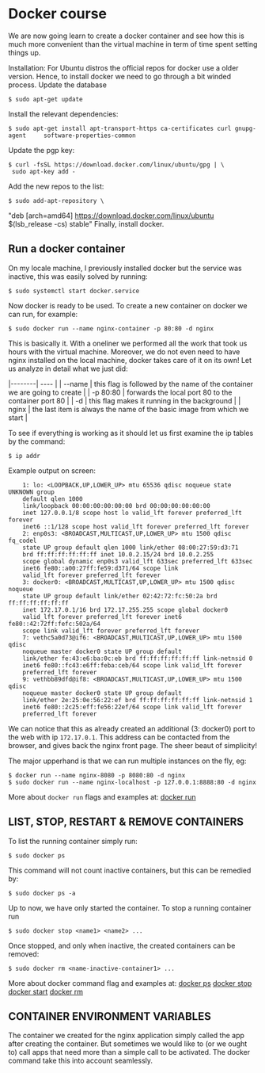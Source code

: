 # Docker course

We are now going learn to create a docker container and see how this is much
more convenient than the virtual machine in term of time spent setting things
up.

Installation:
For Ubuntu distros the official repos for docker use a older version. Hence,
to install docker we need to go through a bit winded process.
Update the database
    
    $ sudo apt-get update
Install the relevant dependencies:
    
    $ sudo apt-get install apt-transport-https ca-certificates curl gnupg-agent     software-properties-common
Update the pgp key:
    
    $ curl -fsSL https://download.docker.com/linux/ubuntu/gpg | \
     sudo apt-key add -
Add the new repos to the list:
    
    $ sudo add-apt-repository \
   "deb [arch=amd64] https://download.docker.com/linux/ubuntu \
                     $(lsb_release -cs)  stable"
Finally, install docker.


## Run a docker container
On my locale machine, I previously installed docker but the service was
inactive, this was easily solved by running:
    
    $ sudo systemctl start docker.service
Now docker is ready to be used.
To create a new container on docker we can run, for example:
    
    $ sudo docker run --name nginx-container -p 80:80 -d nginx
This is basically it. With a oneliner we performed all the work that took us
hours with the virtual machine. Moreover, we do not even need to have nginx
installed on the local machine, docker takes care of it on its own!
Let us analyze in detail what we just did:

|--------| ---- | 
| --name | this flag is followed by the name of the container we are going to create |
| -p 80:80 | forwards the local port 80 to the container port 80 |
| -d     | this flag makes it running in the background  |
| nginx  |  the last item is always the name of the basic image from which we start |

To see if everything is working as it should let us first examine the ip
tables by the command:
   
    $ ip addr
Example output on screen:
```
    1: lo: <LOOPBACK,UP,LOWER_UP> mtu 65536 qdisc noqueue state UNKNOWN group
    default qlen 1000
    link/loopback 00:00:00:00:00:00 brd 00:00:00:00:00:00
    inet 127.0.0.1/8 scope host lo valid_lft forever preferred_lft forever
    inet6 ::1/128 scope host valid_lft forever preferred_lft forever
    2: enp0s3: <BROADCAST,MULTICAST,UP,LOWER_UP> mtu 1500 qdisc fq_codel
    state UP group default qlen 1000 link/ether 08:00:27:59:d3:71
    brd ff:ff:ff:ff:ff:ff inet 10.0.2.15/24 brd 10.0.2.255
    scope global dynamic enp0s3 valid_lft 633sec preferred_lft 633sec
    inet6 fe80::a00:27ff:fe59:d371/64 scope link 
    valid_lft forever preferred_lft forever
    3: docker0: <BROADCAST,MULTICAST,UP,LOWER_UP> mtu 1500 qdisc noqueue
    state UP group default link/ether 02:42:72:fc:50:2a brd ff:ff:ff:ff:ff:ff
    inet 172.17.0.1/16 brd 172.17.255.255 scope global docker0
    valid_lft forever preferred_lft forever inet6 fe80::42:72ff:fefc:502a/64
    scope link valid_lft forever preferred_lft forever
    7: vethc5a0d73@if6: <BROADCAST,MULTICAST,UP,LOWER_UP> mtu 1500 qdisc
    noqueue master docker0 state UP group default 
    link/ether fe:43:e6:ba:0c:eb brd ff:ff:ff:ff:ff:ff link-netnsid 0
    inet6 fe80::fc43:e6ff:feba:ceb/64 scope link valid_lft forever
    preferred_lft forever
    9: vethbb89dfd@if8: <BROADCAST,MULTICAST,UP,LOWER_UP> mtu 1500 qdisc
    noqueue master docker0 state UP group default 
    link/ether 2e:25:0e:56:22:ef brd ff:ff:ff:ff:ff:ff link-netnsid 1
    inet6 fe80::2c25:eff:fe56:22ef/64 scope link valid_lft forever
    preferred_lft forever
```
We can notice that this as already created an additional (3: docker0) port to
the web with ip `172.17.0.1`. This address can be contacted from the browser,
and gives back the nginx front page. The sheer beaut of simplicity! 

The major upperhand is that we can run multiple instances on the fly, eg:

    $ docker run --name nginx-8080 -p 8080:80 -d nginx
    $ sudo docker run --name nginx-localhost -p 127.0.0.1:8888:80 -d nginx

More about `docker run` flags and examples at: 
[docker run](https://docs.docker.com/engine/reference/commandline/run/)

## LIST, STOP, RESTART & REMOVE CONTAINERS
To list the running container simply run:
    
    $ sudo docker ps
This command will not count inactive containers, but this can be remedied by:
    
    $ sudo docker ps -a
Up to now, we have only started the container. To stop a running container run
    
    $ sudo docker stop <name1> <name2> ...
Once stopped, and only when inactive, the created containers can be removed:
    
    $ sudo docker rm <name-inactive-container1> ...

More about docker command flag and examples at:
[docker ps](https://docs.docker.com/engine/reference/commandline/ps/)
[docker stop](https://docs.docker.com/engine/reference/commandline/stop/)
[docker start](https://docs.docker.com/engine/reference/commandline/start/)
[docker rm](https://docs.docker.com/engine/reference/commandline/rm/)

## CONTAINER ENVIRONMENT VARIABLES

The container we created for the nginx application simply called the app
after creating the container. But sometimes we would like to (or we ought to)
call apps that need more than a simple call to be activated. The docker
command take this into account seamlessly.
